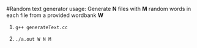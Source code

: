 #Random text generator usage:
Generate **N** files with **M** random words in each file from a provided wordbank **W**
1. `g++ generateText.cc`

2. `./a.out W N M`



